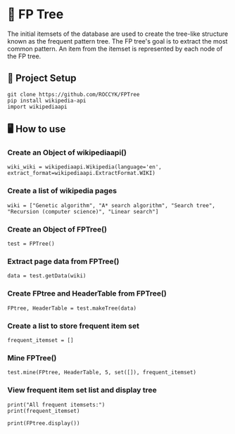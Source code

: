 # 🌲 FP Tree

The initial itemsets of the database are used to create the tree-like structure known as the frequent pattern tree. The FP tree's goal is to extract the most common pattern. An item from the itemset is represented by each node of the FP tree.

## 📐 Project Setup
```
git clone https://github.com/ROCCYK/FPTree
pip install wikipedia-api
import wikipediaapi
```

## 🖥 How to use

### Create an Object of wikipediaapi()
```
wiki_wiki = wikipediaapi.Wikipedia(language='en', extract_format=wikipediaapi.ExtractFormat.WIKI)
```

### Create a list of wikipedia pages
```
wiki = ["Genetic algorithm", "A* search algorithm", "Search tree", "Recursion (computer science)", "Linear search"]
```

### Create an Object of FPTree()
```
test = FPTree()
```

### Extract page data from FPTree()
```
data = test.getData(wiki)
```

### Create FPtree and HeaderTable from FPTree()
```
FPtree, HeaderTable = test.makeTree(data)
```

### Create a list to store frequent item set
```
frequent_itemset = []
```

### Mine FPTree()
```
test.mine(FPtree, HeaderTable, 5, set([]), frequent_itemset)
```

### View frequent item set list and display tree
```
print("All frequent itemsets:")
print(frequent_itemset)

print(FPtree.display())
```
